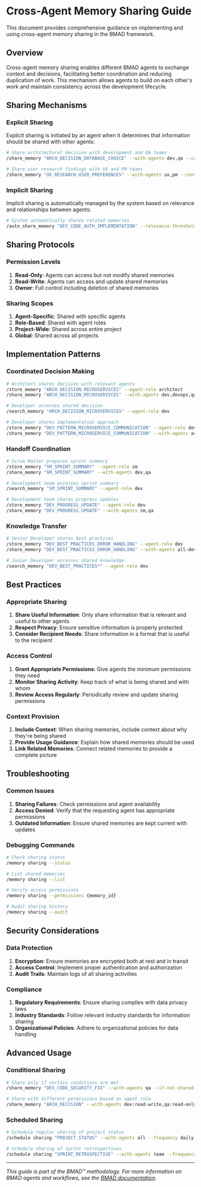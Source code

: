 # Cross-Agent Memory Sharing Guide

<!-- Powered by BMAD™ Core -->

This document provides comprehensive guidance on implementing and using cross-agent memory sharing in the BMAD framework.

## Overview

Cross-agent memory sharing enables different BMAD agents to exchange context and decisions, facilitating better coordination and reducing duplication of work. This mechanism allows agents to build on each other's work and maintain consistency across the development lifecycle.

## Sharing Mechanisms

### Explicit Sharing

Explicit sharing is initiated by an agent when it determines that information should be shared with other agents:

```bash
# Share architectural decision with development and QA teams
/share_memory "ARCH_DECISION_DATABASE_CHOICE" --with-agents dev,qa --context "Database selection affects implementation and testing approaches"

# Share user research findings with UX and PM teams
/share_memory "UX_RESEARCH_USER_PREFERENCES" --with-agents ux,pm --context "User preferences inform feature prioritization and design decisions"
```

### Implicit Sharing

Implicit sharing is automatically managed by the system based on relevance and relationships between agents:

```bash
# System automatically shares related memories
/auto_share_memory "DEV_CODE_AUTH_IMPLEMENTATION" --relevance-threshold 0.8
```

## Sharing Protocols

### Permission Levels

1. **Read-Only**: Agents can access but not modify shared memories
2. **Read-Write**: Agents can access and update shared memories
3. **Owner**: Full control including deletion of shared memories

### Sharing Scopes

1. **Agent-Specific**: Shared with specific agents
2. **Role-Based**: Shared with agent roles
3. **Project-Wide**: Shared across entire project
4. **Global**: Shared across all projects

## Implementation Patterns

### Coordinated Decision Making

```bash
# Architect shares decision with relevant agents
/store_memory "ARCH_DECISION_MICROSERVICES" --agent-role architect
/share_memory "ARCH_DECISION_MICROSERVICES" --with-agents dev,devops,qa

# Developer accesses shared decision
/search_memory "ARCH_DECISION_MICROSERVICES" --agent-role dev

# Developer shares implementation approach
/store_memory "DEV_PATTERN_MICROSERVICE_COMMUNICATION" --agent-role dev
/share_memory "DEV_PATTERN_MICROSERVICE_COMMUNICATION" --with-agents architect,qa
```

### Handoff Coordination

```bash
# Scrum Master prepares sprint summary
/store_memory "SM_SPRINT_SUMMARY" --agent-role sm
/share_memory "SM_SPRINT_SUMMARY" --with-agents dev,qa

# Development team accesses sprint summary
/search_memory "SM_SPRINT_SUMMARY" --agent-role dev

# Development team shares progress updates
/store_memory "DEV_PROGRESS_UPDATE" --agent-role dev
/share_memory "DEV_PROGRESS_UPDATE" --with-agents sm,qa
```

### Knowledge Transfer

```bash
# Senior Developer shares best practices
/store_memory "DEV_BEST_PRACTICES_ERROR_HANDLING" --agent-role dev
/share_memory "DEV_BEST_PRACTICES_ERROR_HANDLING" --with-agents all-devs

# Junior Developer accesses shared knowledge
/search_memory "DEV_BEST_PRACTICES*" --agent-role dev
```

## Best Practices

### Appropriate Sharing

1. **Share Useful Information**: Only share information that is relevant and useful to other agents
2. **Respect Privacy**: Ensure sensitive information is properly protected
3. **Consider Recipient Needs**: Share information in a format that is useful to the recipient

### Access Control

1. **Grant Appropriate Permissions**: Give agents the minimum permissions they need
2. **Monitor Sharing Activity**: Keep track of what is being shared and with whom
3. **Review Access Regularly**: Periodically review and update sharing permissions

### Context Provision

1. **Include Context**: When sharing memories, include context about why they're being shared
2. **Provide Usage Guidance**: Explain how shared memories should be used
3. **Link Related Memories**: Connect related memories to provide a complete picture

## Troubleshooting

### Common Issues

1. **Sharing Failures**: Check permissions and agent availability
2. **Access Denied**: Verify that the requesting agent has appropriate permissions
3. **Outdated Information**: Ensure shared memories are kept current with updates

### Debugging Commands

```bash
# Check sharing status
/memory sharing --status

# List shared memories
/memory sharing --list

# Verify access permissions
/memory sharing --permissions {memory_id}

# Audit sharing history
/memory sharing --audit
```

## Security Considerations

### Data Protection

1. **Encryption**: Ensure memories are encrypted both at rest and in transit
2. **Access Control**: Implement proper authentication and authorization
3. **Audit Trails**: Maintain logs of all sharing activities

### Compliance

1. **Regulatory Requirements**: Ensure sharing complies with data privacy laws
2. **Industry Standards**: Follow relevant industry standards for information sharing
3. **Organizational Policies**: Adhere to organizational policies for data handling

## Advanced Usage

### Conditional Sharing

```bash
# Share only if certain conditions are met
/share_memory "DEV_CODE_SECURITY_FIX" --with-agents qa --if-not-shared

# Share with different permissions based on agent role
/share_memory "ARCH_DECISION" --with-agents dev:read-write,qa:read-only
```

### Scheduled Sharing

```bash
# Schedule regular sharing of project status
/schedule sharing "PROJECT_STATUS" --with-agents all --frequency daily --time "09:00"

# Schedule sharing of sprint retrospectives
/schedule sharing "SPRINT_RETROSPECTIVE" --with-agents team --frequency weekly --day Friday
```

---

*This guide is part of the BMAD™ methodology. For more information on BMAD agents and workflows, see the [BMAD documentation](../docs/).*